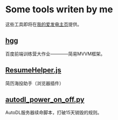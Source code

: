 # Some tools writen by me
这些工具即将在[我的爱发电主页](https://afdian.net/a/hummingg)提供。
## [hgg](https://github.com/hummingg/front-end/tree/master/hgg)
百度前端训练营大作业————简易MVVM框架。

## [ResumeHelper.js](https://github.com/hummingg/front-end/tree/master/ResumeHelper.js)
简历海投助手（浏览器插件）
## [autodl_power_on_off.py](https://github.com/hummingg/front-end/tree/master/autodl_power_on_off.py)
AutoDL服务器续命脚本，打破15天销毁的规则。
